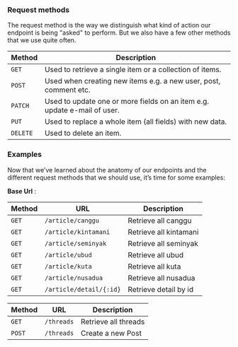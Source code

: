 ### Request methods

The request method is the way we distinguish what kind of action our endpoint is being "asked" to perform. But we also have a few other methods that we use quite often.

| Method   | Description                              |
| -------- | ---------------------------------------- |
| `GET`    | Used to retrieve a single item or a collection of items. |
| `POST`   | Used when creating new items e.g. a new user, post, comment etc. |
| `PATCH`  | Used to update one or more fields on an item e.g. update e-mail of user. |
| `PUT`    | Used to replace a whole item (all fields) with new data. |
| `DELETE` | Used to delete an item.                  |

### Examples

Now that we’ve learned about the anatomy of our endpoints and the different request methods that we should use, it’s time for some examples:

**Base Url** :

| Method   | URL                                      | Description                              |
| -------- | ---------------------------------------- | ---------------------------------------- |
| `GET`    | `/article/canggu`                        | Retrieve all canggu                      |
| `GET`    | `/article/kintamani`                     | Retrieve all kintamani                   |
| `GET`    | `/article/seminyak`                      | Retrieve all seminyak                    |
| `GET`    | `/article/ubud`                          | Retrieve all ubud                        |
| `GET`    | `/article/kuta`                          | Retrieve all kuta                        |
| `GET`    | `/article/nusadua`                       | Retrieve all nusadua                     |
| `GET`    | `/article/detail/{:id}`                  | Retrieve detail by id                    |

| Method   | URL                                      | Description                              |
| -------- | ---------------------------------------- | ---------------------------------------- |
| `GET`    | `/threads`                               | Retrieve all threads                     |
| `POST`   | `/threads`                               | Create a new Post                        |

